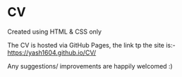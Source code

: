 # CV
Created using HTML &amp; CSS only

The CV is hosted via GitHub Pages, the link tp the site is:-
https://yash1604.github.io/CV/

Any suggestions/ improvements are happily welcomed :)
